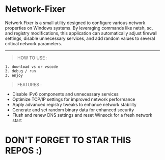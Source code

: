 # Network-Fixer
Network Fixer is a small utility designed to configure various network properties on Windows systems. By leveraging commands like netsh, sc, and registry modifications, this application can automatically adjust firewall settings, disable unnecessary services, and add random values to several critical network parameters.

---
> HOW TO USE : </br>
```
1. download vs or vscode
2. debug / run
3. enjoy 
```
> FEATURES : </br>
- Disable IPv6 components and unnecessary services
- Optimize TCP/IP settings for improved network performance
- Apply advanced registry tweaks to enhance network stability
- Generate and set random binary data for enhanced security
- Flush and renew DNS settings and reset Winsock for a fresh network start

# DON'T FORGET TO STAR THIS REPOS :)
